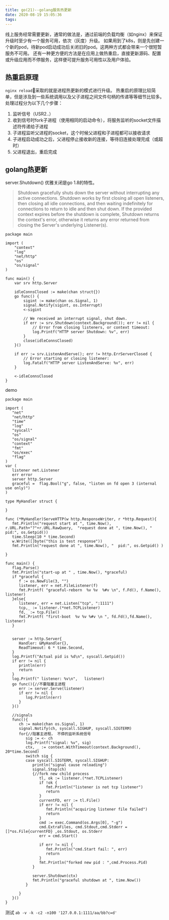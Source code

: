 ```yaml
---
title: go(21)--golang服务热更新
date: 2020-08-19 15:05:36
tags:
---
```


线上服务经常需要更新，通常的做法是，通过前端的负载均衡（如nginx）来保证升级时至少有一个服务可用，依次（灰度）升级。
如果用到了k8s，则是先创建一个新的pod，待新pod启动成功后关闭旧的pod。这两种方式都会带来一个很短暂服务不可用。
还有一种更方便的方法是在应用上做热重启，直接更新源码、配置或升级应用而不停服务，这样便可提升服务可用性以及用户体验。

<!-- more -->


## 热重启原理
`nginx reload`采取的就是进程热更新的模式进行升级。
热重启的原理比较简单，但是涉及到一些系统调用以及父子进程之间文件句柄的传递等等细节比较多。
处理过程分为以下几个步骤：

1. 监听信号（USR2..）
2. 收到信号时fork子进程（使用相同的启动命令），将服务监听的socket文件描述符传递给子进程
3. 子进程监听父进程的socket，这个时候父进程和子进程都可以接收请求
4. 子进程启动成功之后，父进程停止接收新的连接，等待旧连接处理完成（或超时）
5. 父进程退出，重启完成


## golang热更新

server.Shutdown() 优雅关闭是go 1.8的特性。

> Shutdown gracefully shuts down the server without interrupting any active connections. Shutdown works by first closing all open listeners, then closing all idle connections, and then waiting indefinitely for connections to return to idle and then shut down. If the provided context expires before the shutdown is complete, Shutdown returns the context's error, otherwise it returns any error returned from closing the Server's underlying Listener(s).

```golang
package main

import (
	"context"
	"log"
	"net/http"
	"os"
	"os/signal"
)

func main() {
	var srv http.Server

	idleConnsClosed := make(chan struct{})
	go func() {
		sigint := make(chan os.Signal, 1)
		signal.Notify(sigint, os.Interrupt)
		<-sigint

		// We received an interrupt signal, shut down.
		if err := srv.Shutdown(context.Background()); err != nil {
			// Error from closing listeners, or context timeout:
			log.Printf("HTTP server Shutdown: %v", err)
		}
		close(idleConnsClosed)
	}()

	if err := srv.ListenAndServe(); err != http.ErrServerClosed {
		// Error starting or closing listener:
		log.Fatalf("HTTP server ListenAndServe: %v", err)
	}

	<-idleConnsClosed
}
```


demo

```golang
package main

import (
   "net"
   "net/http"
   "time"
   "log"
   "syscall"
   "os"
   "os/signal"
   "context"
   "fmt"
   "os/exec"
   "flag"
)
var (
   listener net.Listener
   err error
   server http.Server
   graceful =  flag.Bool("g", false, "listen on fd open 3 (internal use only)")
)

type MyHandler struct {

}

func (*MyHandler)ServeHTTP(w http.ResponseWriter, r *http.Request){
   fmt.Println("request start at ", time.Now(),  r.URL.Path+"?"+r.URL.RawQuery,  "request done at ", time.Now(), "  pid:", os.Getpid())
   time.Sleep(10 * time.Second)
   w.Write([]byte("this is test response"))
   fmt.Println("request done at ", time.Now(), "  pid:", os.Getpid() )

}

func main() {
   flag.Parse()
   fmt.Println("start-up at " , time.Now(), *graceful)
   if *graceful {
      f := os.NewFile(3, "")
      listener, err = net.FileListener(f)
      fmt.Printf( "graceful-reborn  %v %v  %#v \n", f.Fd(), f.Name(), listener)
   }else{
      listener, err = net.Listen("tcp", ":1111")
      tcp,_ := listener.(*net.TCPListener)
      fd,_ := tcp.File()
      fmt.Printf( "first-boot  %v %v %#v \n ", fd.Fd(),fd.Name(), listener)
   }


   server := http.Server{
      Handler: &MyHandler{},
      ReadTimeout: 6 * time.Second,
   }
   log.Printf("Actual pid is %d\n", syscall.Getpid())
   if err != nil {
      println(err)
      return
   }
   log.Printf(" listener: %v\n",   listener)
   go func(){//不要阻塞主进程
      err := server.Serve(listener)
      if err != nil {
         log.Println(err)
      }
   }()

   //signals
   func(){
      ch := make(chan os.Signal, 1)
      signal.Notify(ch, syscall.SIGHUP, syscall.SIGTERM)
      for{//阻塞主进程， 不停的监听系统信号
         sig := <- ch
         log.Printf("signal: %v", sig)
         ctx, _ := context.WithTimeout(context.Background(), 20*time.Second)
         switch sig {
         case syscall.SIGTERM, syscall.SIGHUP:
            println("signal cause reloading")
            signal.Stop(ch)
            {//fork new child process
               tl, ok := listener.(*net.TCPListener)
               if !ok {
                  fmt.Println("listener is not tcp listener")
                  return
               }
               currentFD, err := tl.File()
               if err != nil {
                  fmt.Println("acquiring listener file failed")
                  return
               }
               cmd := exec.Command(os.Args[0], "-g")
               cmd.ExtraFiles, cmd.Stdout,cmd.Stderr = []*os.File{currentFD} ,os.Stdout, os.Stderr
               err = cmd.Start()

               if err != nil {
                  fmt.Println("cmd.Start fail: ", err)
                  return
               }
               fmt.Println("forked new pid : ",cmd.Process.Pid)
            }

            server.Shutdown(ctx)
            fmt.Println("graceful shutdown at ", time.Now())
         }

      }
   }()
}
```


测试 `ab -v -k -c2 -n100 '127.0.0.1:1111/aa/bb?c=d'`